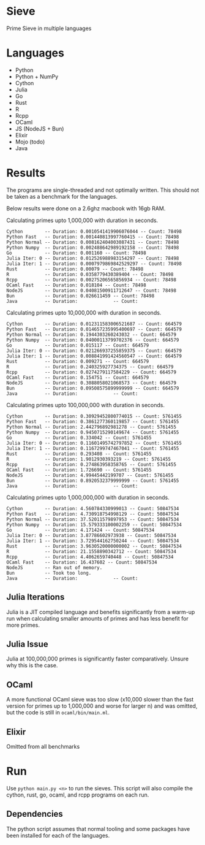 # Sieve
Prime Sieve in multiple languages

# Languages
- Python
- Python + NumPy
- Cython
- Julia
- Go
- Rust
- R
- Rcpp
- OCaml
- JS (NodeJS + Bun)
- Elixir
- Mojo (todo)
- Java

# Results
The programs are single-threaded and not optimally written. This should not be taken as a benchmark for the languages.

Below results were done on a 2.6ghz macbook with 16gb RAM.

Calculating primes upto 1,000,000 with duration in seconds.
```
Cython        -- Duration: 0.0010541419906076044 -- Count: 78498
Python Fast   -- Duration: 0.001440813997760415 -- Count: 78498
Python Normal -- Duration: 0.008162404003087431 -- Count: 78498
Python Numpy  -- Duration: 0.002488642989192158 -- Count: 78498
Go            -- Duration: 0.001160 -- Count: 78498
Julia Iter: 0 -- Duration: 0.012526988983154297 -- Count: 78498
Julia Iter: 1 -- Duration: 0.0007979869842529297 -- Count: 78498
Rust          -- Duration: 0.00079 -- Count: 78498
R             -- Duration: 0.0358779430389404 -- Count: 78498
Rcpp          -- Duration: 0.00275206565856934 -- Count: 78498
OCaml Fast    -- Duration: 0.018104 -- Count: 78498
NodeJS        -- Duration: 0.04081500911712647 -- Count: 78498
Bun           -- Duration: 0.026611459 -- Count: 78498
Java          -- Duration:             -- Count:      
```

Calculating primes upto 10,000,000 with duration in seconds.
```
Cython        -- Duration: 0.012311583006521687 -- Count: 664579
Python Fast   -- Duration: 0.014657235995400697 -- Count: 664579
Python Normal -- Duration: 0.1944303260243032 -- Count: 664579
Python Numpy  -- Duration: 0.04000113799702376 -- Count: 664579
Go            -- Duration: 0.015117 -- Count: 664579
Julia Iter: 0 -- Duration: 0.021266937255859375 -- Count: 664579
Julia Iter: 1 -- Duration: 0.008841991424560547 -- Count: 664579
Rust          -- Duration: 0.009271 -- Count: 664579
R             -- Duration: 0.240325927734375 -- Count: 664579
Rcpp          -- Duration: 0.0274279117584229 -- Count: 664579
OCaml Fast    -- Duration: 0.154751 -- Count: 664579
NodeJS        -- Duration: 0.3088058021068573 -- Count: 664579
Bun           -- Duration: 0.09508575899999999 -- Count: 664579
Java          -- Duration:             -- Count:      
```

Calculating primes upto 100,000,000 with duration in seconds.
```
Cython        -- Duration: 0.30929452800774015 -- Count: 5761455
Python Fast   -- Duration: 0.3861277360119857 -- Count: 5761455
Python Normal -- Duration: 2.442796892981278 -- Count: 5761455
Python Numpy  -- Duration: 0.9450715290149674 -- Count: 5761455
Go            -- Duration: 0.334042 -- Count: 5761455
Julia Iter: 0 -- Duration: 0.11601495742797852 -- Count: 5761455
Julia Iter: 1 -- Duration: 0.1167299747467041 -- Count: 5761455
Rust          -- Duration: 0.293408 -- Count: 5761455
R             -- Duration: 1.9012930393219 -- Count: 5761455
Rcpp          -- Duration: 0.274863958358765 -- Count: 5761455
OCaml Fast    -- Duration: 1.726690 -- Count: 5761455
NodeJS        -- Duration: 4.99445442199707 -- Count: 5761455
Bun           -- Duration: 0.8920532379999999 -- Count: 5761455
Java          -- Duration:             -- Count:      
```

Calculating primes upto 1,000,000,000 with duration in seconds.
```
Cython        -- Duration: 4.560784330999013 -- Count: 50847534
Python Fast   -- Duration: 4.730918754998129 -- Count: 50847534
Python Normal -- Duration: 37.52011579897953 -- Count: 50847534
Python Numpy  -- Duration: 15.579333100002259 -- Count: 50847534
Go            -- Duration: 4.171424 -- Count: 50847534
Julia Iter: 0 -- Duration: 3.87786602973938 -- Count: 50847534
Julia Iter: 1 -- Duration: 3.729544162750244 -- Count: 50847534
Rust          -- Duration: 3.9630520000000002 -- Count: 50847534
R             -- Duration: 21.1558890342712 -- Count: 50847534
Rcpp          -- Duration: 4.4062659740448 -- Count: 50847534
OCaml Fast    -- Duration: 16.437602 -- Count: 50847534
NodeJS        -- Ran out of memory.
Bun           -- Took too long.
Java          -- Duration:             -- Count:      
```

## Julia Iterations
Julia is a JIT compiled language and benefits significantly from a warm-up run when calculating smaller amounts of primes and has less benefit for more primes.

## Julia Issue
Julia at 100,000,000 primes is significantly faster comparatively. Unsure why this is the case.

## OCaml
A more functional OCaml sieve was too slow (x10,000 slower than the fast version for primes up to 1,000,000 and worse for larger n) and was omitted, but the code is still in `ocaml/bin/main.ml`.

## Elixir
Omitted from all benchmarks 

# Run
Use `python main.py <n>` to run the sieves. This script will also compile the cython, rust, go, ocaml, and rcpp programs on each run.

## Dependencies
The python script assumes that normal tooling and some packages have been installed for each of the languages.
